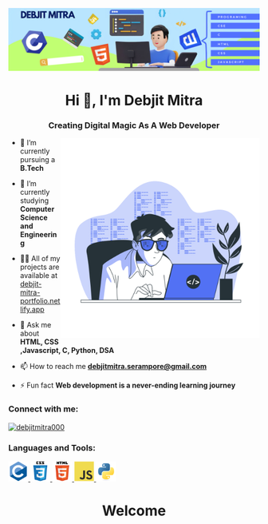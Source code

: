 ![logo](https://github.com/debjitmitra000/debjitmitra000/blob/main/Banner.png)
<h1 align="center">Hi 👋, I'm Debjit Mitra</h1>
<h3 align="center">Creating Digital Magic As A Web Developer</h3>

<img align="right" alt="coding" width="400" src="https://github.com/debjitmitra000/debjitmitra000/blob/main/img.svg">

- 🔭 I’m currently pursuing a **B.Tech**

- 🌱 I’m currently studying **Computer Science and Engineering**

- 👨‍💻 All of my projects are available at [debjit-mitra-portfolio.netlify.app](debjit-mitra-portfolio.netlify.app)

- 💬 Ask me about **HTML, CSS ,Javascript, C, Python, DSA**

- 📫 How to reach me **debjitmitra.serampore@gmail.com**

- ⚡ Fun fact **Web development is a never-ending learning journey**

<h3 align="left">Connect with me:</h3>
<p align="left">
<a href="https://linkedin.com/in/debjitmitra000" target="blank"><img align="center" src="https://raw.githubusercontent.com/rahuldkjain/github-profile-readme-generator/master/src/images/icons/Social/linked-in-alt.svg" alt="debjitmitra000" height="30" width="40" /></a>
</p>

<h3 align="left">Languages and Tools:</h3>
<p align="left"> <a href="https://www.cprogramming.com/" target="_blank" rel="noreferrer"> <img src="https://raw.githubusercontent.com/devicons/devicon/master/icons/c/c-original.svg" alt="c" width="40" height="40"/> </a> <a href="https://www.w3schools.com/css/" target="_blank" rel="noreferrer"> <img src="https://raw.githubusercontent.com/devicons/devicon/master/icons/css3/css3-original-wordmark.svg" alt="css3" width="40" height="40"/> </a> <a href="https://www.w3.org/html/" target="_blank" rel="noreferrer"> <img src="https://raw.githubusercontent.com/devicons/devicon/master/icons/html5/html5-original-wordmark.svg" alt="html5" width="40" height="40"/> </a> <a href="https://developer.mozilla.org/en-US/docs/Web/JavaScript" target="_blank" rel="noreferrer"> <img src="https://raw.githubusercontent.com/devicons/devicon/master/icons/javascript/javascript-original.svg" alt="javascript" width="40" height="40"/> </a> <a href="https://www.python.org" target="_blank" rel="noreferrer"> <img src="https://raw.githubusercontent.com/devicons/devicon/master/icons/python/python-original.svg" alt="python" width="40" height="40"/> </a> </p>

<h1 align="center">Welcome</h1>
